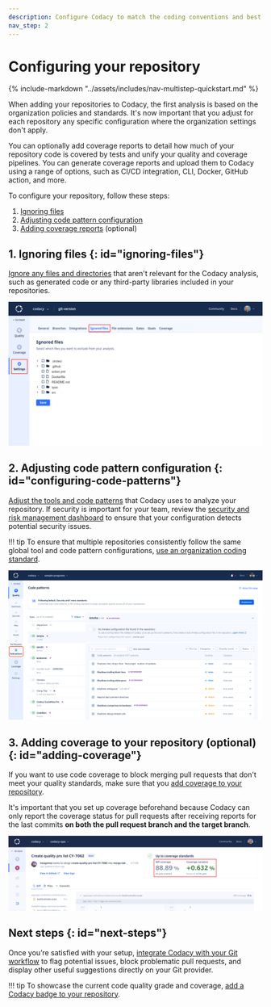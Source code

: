 ```yaml
---
description: Configure Codacy to match the coding conventions and best practices that your team may already be following or that you want to promote.
nav_step: 2
---
```


# Configuring your repository

{% include-markdown "../assets/includes/nav-multistep-quickstart.md" %}

When adding your repositories to Codacy, the first analysis is based on the organization policies and standards. It's now important that you adjust for each repository any specific configuration where the organization settings don't apply.

You can optionally add coverage reports to detail how much of your repository code is covered by tests and unify your quality and coverage pipelines. You can generate coverage reports and upload them to Codacy using a range of options, such as CI/CD integration, CLI, Docker, GitHub action, and more.

To configure your repository, follow these steps:

1.  [Ignoring files](#ignoring-files)
1.  [Adjusting code pattern configuration](#configuring-code-patterns)
1.  [Adding coverage reports](#adding-coverage) (optional)

## 1. Ignoring files {: id="ignoring-files"}

[Ignore any files and directories](../repositories-configure/ignoring-files.md) that aren't relevant for the Codacy analysis, such as generated code or any third-party libraries included in your repositories.

![Ignoring files](../repositories-configure/images/ignored-files.png)

## 2. Adjusting code pattern configuration {: id="configuring-code-patterns"}

[Adjust the tools and code patterns](../repositories-configure/configuring-code-patterns.md) that Codacy uses to analyze your repository. If security is important for your team, review the [security and risk management dashboard](../organizations/managing-security-and-risk.md) to ensure that your configuration detects potential security issues.

!!! tip
    To ensure that multiple repositories consistently follow the same global tool and code pattern configurations, [use an organization coding standard](../organizations/using-coding-standards.md).

![Configuring the tools and code patterns](../repositories-configure/images/code-patterns.png)

## 3. Adding coverage to your repository (optional) {: id="adding-coverage"}

If you want to use code coverage to block merging pull requests that don't meet your quality standards, make sure that you [add coverage to your repository](../coverage-reporter/index.md).

It's important that you set up coverage beforehand because Codacy can only report the coverage status for pull requests after receiving reports for the last commits **on both the pull request branch and the target branch**.

![Adding coverage to your repository](../coverage-reporter/images/coverage-codacy-ui.png)

## Next steps {: id="next-steps"}

Once you’re satisfied with your setup, [integrate Codacy with your Git workflow](integrating-codacy-with-your-git-workflow.md) to flag potential issues, block problematic pull requests, and display other useful suggestions directly on your Git provider.

!!! tip
    To showcase the current code quality grade and coverage, [add a Codacy badge to your repository](adding-a-codacy-badge.md).
